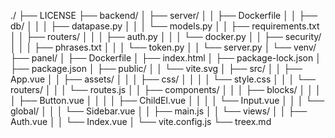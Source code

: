 ./
├── LICENSE
├── backend/
│   ├── server/
│   │   ├── Dockerfile
│   │   ├── db/
│   │   │   ├── datapase.py
│   │   │   └── models.py
│   │   ├── requirements.txt
│   │   ├── routers/
│   │   │   ├── auth.py
│   │   │   └── docker.py
│   │   ├── security/
│   │   │   ├── phrases.txt
│   │   │   └── token.py
│   │   └── server.py
│   └── venv/
├── panel/
│   ├── Dockerfile
│   ├── index.html
│   ├── package-lock.json
│   ├── package.json
│   ├── public/
│   │   └── vite.svg
│   ├── src/
│   │   ├── App.vue
│   │   ├── assets/
│   │   │   ├── css/
│   │   │   │   └── style.css
│   │   │   └── routers/
│   │   │       └── routes.js
│   │   ├── components/
│   │   │   ├── blocks/
│   │   │   │   ├── Button.vue
│   │   │   │   ├── ChildEl.vue
│   │   │   │   └── Input.vue
│   │   │   └── global/
│   │   │       └── Sidebar.vue
│   │   ├── main.js
│   │   └── views/
│   │       ├── Auth.vue
│   │       └── Index.vue
│   └── vite.config.js
└── treex.md
